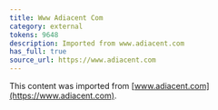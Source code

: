```yaml
---
title: Www Adiacent Com
category: external
tokens: 9648
description: Imported from www.adiacent.com
has_full: true
source_url: https://www.adiacent.com
---
```


This content was imported from [www.adiacent.com](https://www.adiacent.com).
